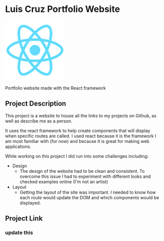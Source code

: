 # Luis Cruz Portfolio Website
![React Logo](/public/logo192.png)

Portfolio website made with the React framework

## Project Description

This project is a website to house all the links to my projects on Github, as well as describe me as a person.

It uses the react framework to help create components that will display when specific routes are called. I used react because it is the framework I am most familiar with (for now) and because it is great for making web applications.

While working on this project I did run into some challenges including:

- Design
  - The design of the website had to be clean and consistent. To overcome this issue I had to experiment with different looks and checked examples online (I'm not an artist)
- Layout
  - Getting the layout of the site was important. I needed to know how each route would update the DOM and which components would be displayed.

## Project Link

### update this
